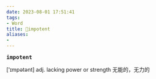 ```yaml
---
date: 2023-08-01 17:51:41
tags: 
- Word
title: 📖impotent
aliases: 
- 
---
```


<pre><strong>impotent</strong></pre>

['ɪmpətənt]
adj. lacking power or strength ⽆能的，⽆⼒的
